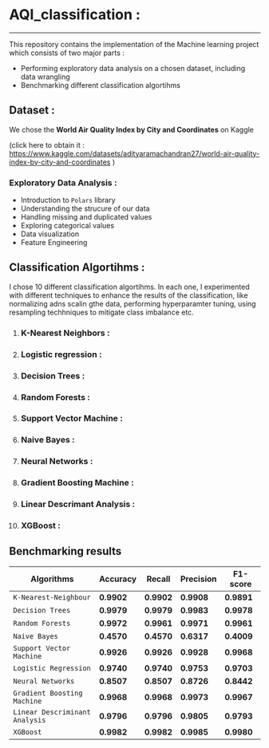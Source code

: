 # AQI_classification : 
-----

This repository contains the implementation of the Machine learning project which consists of two major parts : 
- Performing exploratory data analysis on a chosen dataset, including data wrangling
- Benchmarking different classification algortihms


## Dataset : 
We chose the **World Air Quality Index by City and Coordinates** on Kaggle

(click here to obtain it :
 <https://www.kaggle.com/datasets/adityaramachandran27/world-air-quality-index-by-city-and-coordinates> 
 )

### Exploratory Data Analysis : 
- Introduction to `Polars` library
- Understanding the strucure of our data
- Handling missing and duplicated values
- Exploring categorical values
- Data visualization
- Feature Engineering


## Classification Algortihms :

I chose 10 different classification algortihms. In each one, I experimented with different techniques to enhance the results of the classification, like normalizing adns scalin gthe data, performing hyperparamter tuning, using resampling techhniques to mitigate class imbalance etc.

1. ### K-Nearest Neighbors :
2. ### Logistic regression :  
3. ### Decision Trees : 
4. ### Random Forests : 
5. ### Support Vector Machine :
6. ### Naive Bayes : 
7. ### Neural Networks : 
8. ### Gradient Boosting Machine :
9. ### Linear Descrimant Analysis :
10. ### XGBoost : 



## Benchmarking results

| Algorithms                     | Accuracy   | Recall     | Precision  | F1-score   |
|--------------------------------|---------   |--------    |----------- |----------  |
| `K-Nearest-Neighbour`          | **0.9902** | **0.9902** | **0.9908** | **0.9891** |
| `Decision Trees`               | **0.9979** | **0.9979** | **0.9983** | **0.9978** |
| `Random Forests`               | **0.9972** | **0.9961** | **0.9971** | **0.9961** |
| `Naive Bayes`                  | **0.4570** | **0.4570** | **0.6317** | **0.4009** |
| `Support Vector Machine`       | **0.9926** | **0.9926** | **0.9928** | **0.9968** |
| `Logistic Regression`          | **0.9740** | **0.9740** | **0.9753** | **0.9703** |
| `Neural Networks`              | **0.8507** | **0.8507** | **0.8726** | **0.8442** |
| `Gradient Boosting Machine`    | **0.9968** | **0.9968** | **0.9973** | **0.9967** |
| `Linear Descriminant Analysis` | **0.9796** | **0.9796** | **0.9805** | **0.9793** |
| `XGBoost`                      | **0.9982** | **0.9982** | **0.9985** | **0.9980** |








